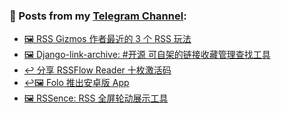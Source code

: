 ### 📰 Posts from my [Telegram Channel](https://t.me/s/aboutrss):
<!-- BLOG-POST-LIST:START -->
- [🖼 RSS Gizmos 作者最近的 3 个 RSS 玩法](https://t.me/aboutrss/1518)
- [🖼 Django-link-archive: #开源 可自架的链接收藏管理查找工具](https://t.me/aboutrss/1517)
- [↩️ 分享 RSSFlow Reader 十枚激活码](https://t.me/aboutrss/1516)
- [↩️🖼 Folo 推出安卓版 App](https://t.me/aboutrss/1515)
- [🖼 RSSence: RSS 全屏轮动展示工具](https://t.me/aboutrss/1514)
<!-- BLOG-POST-LIST:END -->

<!--
**AboutRSS/AboutRSS** is a ✨ _special_ ✨ repository because its `README.md` (this file) appears on your GitHub profile.

Here are some ideas to get you started:

- 🔭 I’m currently working on ...
- 🌱 I’m currently learning ...
- 👯 I’m looking to collaborate on ...
- 🤔 I’m looking for help with ...
- 💬 Ask me about ...
- 📫 How to reach me: ...
- 😄 Pronouns: ...
- ⚡ Fun fact: ...
-->
